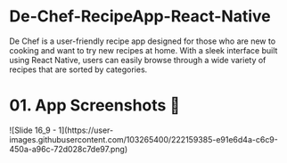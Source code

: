 # De-Chef-RecipeApp-React-Native
De Chef is a user-friendly recipe app designed for those who are new to cooking and want to try new recipes at home. With a sleek interface built using React Native, users can easily browse through a wide variety of recipes that are sorted by categories.

<h1>01. App Screenshots 📱</h1>
![Slide 16_9 - 1](https://user-images.githubusercontent.com/103265400/222159385-e91e6d4a-c6c9-450a-a96c-72d028c7de97.png)
